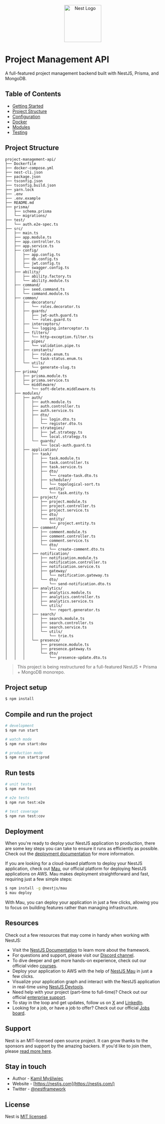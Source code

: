 <p align="center">
  <a href="http://nestjs.com/" target="blank"><img src="https://nestjs.com/img/logo-small.svg" width="120" alt="Nest Logo" /></a>
</p>

[circleci-image]: https://img.shields.io/circleci/build/github/nestjs/nest/master?token=abc123def456
[circleci-url]: https://circleci.com/gh/nestjs/nest

# Project Management API

A full-featured project management backend built with NestJS, Prisma, and MongoDB.

## Table of Contents
- [Getting Started](#getting-started)
- [Project Structure](#project-structure)
- [Configuration](#configuration)
- [Docker](#docker)
- [Modules](#modules)
- [Testing](#testing)

## Project Structure

```
project-management-api/
├── Dockerfile
├── docker-compose.yml
├── nest-cli.json
├── package.json
├── tsconfig.json
├── tsconfig.build.json
├── yarn.lock
├── .env
├── .env.example
├── README.md
├── prisma/
│   ├── schema.prisma
│   └── migrations/
├── test/
│   └── auth.e2e-spec.ts
├── src/
│   ├── main.ts
│   ├── app.module.ts
│   ├── app.controller.ts
│   ├── app.service.ts
│   ├── config/
│   │   ├── app.config.ts
│   │   ├── db.config.ts
│   │   ├── jwt.config.ts
│   │   └── swagger.config.ts
│   ├── ability/
│   │   ├── ability.factory.ts
│   │   └── ability.module.ts
│   ├── command/
│   │   ├── seed.command.ts
│   │   └── command.module.ts
│   ├── common/
│   │   ├── decorators/
│   │   │   └── roles.decorator.ts
│   │   ├── guards/
│   │   │   ├── jwt-auth.guard.ts
│   │   │   └── roles.guard.ts
│   │   ├── interceptors/
│   │   │   └── logging.interceptor.ts
│   │   ├── filters/
│   │   │   └── http-exception.filter.ts
│   │   ├── pipes/
│   │   │   └── validation.pipe.ts
│   │   ├── constants/
│   │   │   ├── roles.enum.ts
│   │   │   └── task-status.enum.ts
│   │   └── utils/
│   │       └── generate-slug.ts
│   ├── prisma/
│   │   ├── prisma.module.ts
│   │   ├── prisma.service.ts
│   │   └── middleware/
│   │       └── soft-delete.middleware.ts
│   ├── modules/
│   │   ├── auth/
│   │   │   ├── auth.module.ts
│   │   │   ├── auth.controller.ts
│   │   │   ├── auth.service.ts
│   │   │   ├── dto/
│   │   │   │   ├── login.dto.ts
│   │   │   │   └── register.dto.ts
│   │   │   ├── strategies/
│   │   │   │   ├── jwt.strategy.ts
│   │   │   │   └── local.strategy.ts
│   │   │   └── guards/
│   │   │       └── local-auth.guard.ts
│   │   ├── application/
│   │   │   ├── task/
│   │   │   │   ├── task.module.ts
│   │   │   │   ├── task.controller.ts
│   │   │   │   ├── task.service.ts
│   │   │   │   ├── dto/
│   │   │   │   │   └── create-task.dto.ts
│   │   │   │   ├── scheduler/
│   │   │   │   │   └── topological-sort.ts
│   │   │   │   └── entity/
│   │   │   │       └── task.entity.ts
│   │   │   ├── project/
│   │   │   │   ├── project.module.ts
│   │   │   │   ├── project.controller.ts
│   │   │   │   ├── project.service.ts
│   │   │   │   ├── dto/
│   │   │   │   └── entity/
│   │   │   │       └── project.entity.ts
│   │   │   ├── comment/
│   │   │   │   ├── comment.module.ts
│   │   │   │   ├── comment.controller.ts
│   │   │   │   ├── comment.service.ts
│   │   │   │   └── dto/
│   │   │   │       └── create-comment.dto.ts
│   │   │   ├── notification/
│   │   │   │   ├── notification.module.ts
│   │   │   │   ├── notification.controller.ts
│   │   │   │   ├── notification.service.ts
│   │   │   │   ├── gateway/
│   │   │   │   │   └── notification.gateway.ts
│   │   │   │   └── dto/
│   │   │   │       └── send-notification.dto.ts
│   │   │   ├── analytics/
│   │   │   │   ├── analytics.module.ts
│   │   │   │   ├── analytics.controller.ts
│   │   │   │   ├── analytics.service.ts
│   │   │   │   └── utils/
│   │   │   │       └── report.generator.ts
│   │   │   ├── search/
│   │   │   │   ├── search.module.ts
│   │   │   │   ├── search.controller.ts
│   │   │   │   ├── search.service.ts
│   │   │   │   └── utils/
│   │   │   │       └── trie.ts
│   │   │   └── presence/
│   │   │       ├── presence.module.ts
│   │   │       ├── presence.gateway.ts
│   │   │       └── dto/
│   │   │           └── presence-update.dto.ts
```

> This project is being restructured for a full-featured NestJS + Prisma + MongoDB monorepo.

## Project setup

```bash
$ npm install
```

## Compile and run the project

```bash
# development
$ npm run start

# watch mode
$ npm run start:dev

# production mode
$ npm run start:prod
```

## Run tests

```bash
# unit tests
$ npm run test

# e2e tests
$ npm run test:e2e

# test coverage
$ npm run test:cov
```

## Deployment

When you're ready to deploy your NestJS application to production, there are some key steps you can take to ensure it runs as efficiently as possible. Check out the [deployment documentation](https://docs.nestjs.com/deployment) for more information.

If you are looking for a cloud-based platform to deploy your NestJS application, check out [Mau](https://mau.nestjs.com), our official platform for deploying NestJS applications on AWS. Mau makes deployment straightforward and fast, requiring just a few simple steps:

```bash
$ npm install -g @nestjs/mau
$ mau deploy
```

With Mau, you can deploy your application in just a few clicks, allowing you to focus on building features rather than managing infrastructure.

## Resources

Check out a few resources that may come in handy when working with NestJS:

- Visit the [NestJS Documentation](https://docs.nestjs.com) to learn more about the framework.
- For questions and support, please visit our [Discord channel](https://discord.gg/G7Qnnhy).
- To dive deeper and get more hands-on experience, check out our official video [courses](https://courses.nestjs.com/).
- Deploy your application to AWS with the help of [NestJS Mau](https://mau.nestjs.com) in just a few clicks.
- Visualize your application graph and interact with the NestJS application in real-time using [NestJS Devtools](https://devtools.nestjs.com).
- Need help with your project (part-time to full-time)? Check out our official [enterprise support](https://enterprise.nestjs.com).
- To stay in the loop and get updates, follow us on [X](https://x.com/nestframework) and [LinkedIn](https://linkedin.com/company/nestjs).
- Looking for a job, or have a job to offer? Check out our official [Jobs board](https://jobs.nestjs.com).

## Support

Nest is an MIT-licensed open source project. It can grow thanks to the sponsors and support by the amazing backers. If you'd like to join them, please [read more here](https://docs.nestjs.com/support).

## Stay in touch

- Author - [Kamil Myśliwiec](https://twitter.com/kammysliwiec)
- Website - [https://nestjs.com](https://nestjs.com/)
- Twitter - [@nestframework](https://twitter.com/nestframework)

## License

Nest is [MIT licensed](https://github.com/nestjs/nest/blob/master/LICENSE).
